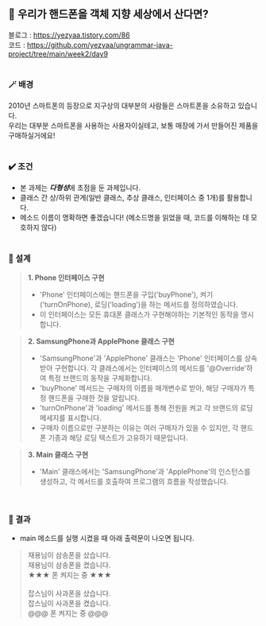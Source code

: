 ## 📱 우리가 핸드폰을 객체 지향 세상에서 산다면?
블로그 : https://yezyaa.tistory.com/86<br/>
코드 : https://github.com/yezyaa/ungrammar-java-project/tree/main/week2/day9<br/><br/>

### 🪄 배경
2010년 스마트폰의 등장으로 지구상의 대부분의 사람들은 스마트폰을 소유하고 있습니다.<br/>
우리는 대부분 스마트폰을 사용하는 사용자이실테고, 보통 매장에 가서 만들어진 제품을 구매하실거에요!<br/><br/>

### ✔️ 조건
- 본 과제는 ***다형성***에 초점을 둔 과제입니다.
- 클래스 간 상/하위 관계(일반 클래스, 추상 클래스, 인터페이스 중 1개)를 활용합니다.
- 메소드 이름이 명확하면 좋겠습니다! (메소드명을 읽었을 때, 코드를 이해하는 데 모호하지 않다)<br/><br/>

### 🧩 설계
> **1. Phone 인터페이스 구현**
> - 'Phone' 인터페이스에는 핸드폰을 구입('buyPhone'), 켜기('turnOnPhone), 로딩('loading')을 하는 메서드를 정의하였습니다.
> - 이 인터페이스는 모든 휴대폰 클래스가 구현해야하는 기본적인 동작을 명시합니다.<br/>

> **2. SamsungPhone과 ApplePhone 클래스 구현**
> - 'SamsungPhone'과 'ApplePhone' 클래스는 'Phone' 인터페이스를 상속 받아 구현합니다. 각 클래스에서는 인터페이스의 메서드를 '@Override'하여 특정 브랜드의 동작을 구체화합니다.
> - 'buyPhone' 메서드는 구매자의 이름을 매개변수로 받아, 해당 구매자가 특정 핸드폰을 구매한 것을 알립니다.
> - 'turnOnPhone'과 'loading' 메서드를 통해 전원을 켜고 각 브랜드의 로딩 메세지를 표시합니다.
> - 구매자 이름으로만 구분하는 이유는 여러 구매자가 있을 수 있지만, 각 핸드폰 기종과 해당 로딩 텍스트가 고유하기 때문입니다.<br/>

> **3. Main 클래스 구현**
> - 'Main' 클래스에서는 'SamsungPhone'과 'ApplePhone'의 인스턴스를 생성하고, 각 메서드를 호출하여 프로그램의 흐름을 작성했습니다.
<br/>

### 📌 결과
- main 메소드를 실행 시켰을 때 아래 출력문이 나오면 됩니다.<br/>
> 재용님이 삼송폰을 샀습니다.<br/>
> 재용님이 삼송폰을 켰습니다.<br/>
> ★★★ 폰 켜지는 중 ★★★<br/><br/>
> 잡스님이 사과폰을 샀습니다.<br/>
> 잡스님이 사과폰을 켰습니다.<br/>
> @@@ 폰 켜지는 중 @@@
